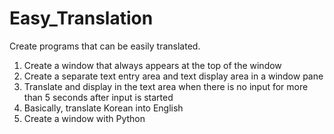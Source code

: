 # Easy_Translation
Create programs that can be easily translated.

1. Create a window that always appears at the top of the window
2. Create a separate text entry area and text display area in a window pane
3. Translate and display in the text area when there is no input for more than 5 seconds after input is started
4. Basically, translate Korean into English
5. Create a window with Python
